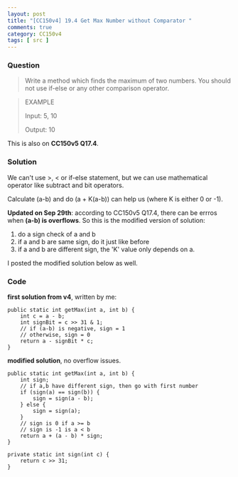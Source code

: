 ```yaml
---
layout: post
title: "[CC150v4] 19.4 Get Max Number without Comparator "
comments: true
category: CC150v4
tags: [ src ]
---
```


### Question

> Write a method which finds the maximum of two numbers. You should not use if-else or any other comparison operator.

> EXAMPLE
>
> Input: 5, 10
>
> Output: 10

This is also on __CC150v5 Q17.4__. 

### Solution

We can't use >, < or if-else statement, but we can use mathematical operator like subtract and bit operators. 

Calculate (a-b) and do (a + K(a-b)) can help us (where K is either 0 or -1). 

__Updated on Sep 29th__: according to CC150v5 Q17.4, there can be errros when __(a-b) is overflows__. So this is the modified version of solution: 

1. do a sign check of a and b
1. if a and b are same sign, do it just like before
1. if a and b are different sign, the 'K' value only depends on a. 

I posted the modified solution below as well. 

### Code

__first solution from v4__, written by me:

	public static int getMax(int a, int b) {
		int c = a - b;
		int signBit = c >> 31 & 1;
		// if (a-b) is negative, sign = 1
		// otherwise, sign = 0
		return a - signBit * c;
	}

__modified solution__, no overflow issues. 

	public static int getMax(int a, int b) {
		int sign;
		// if a,b have different sign, then go with first number
		if (sign(a) == sign(b)) {
			sign = sign(a - b);
		} else {
			sign = sign(a);
		}
		// sign is 0 if a >= b
		// sign is -1 is a < b
		return a + (a - b) * sign;
	}

	private static int sign(int c) {
		return c >> 31;
	}
